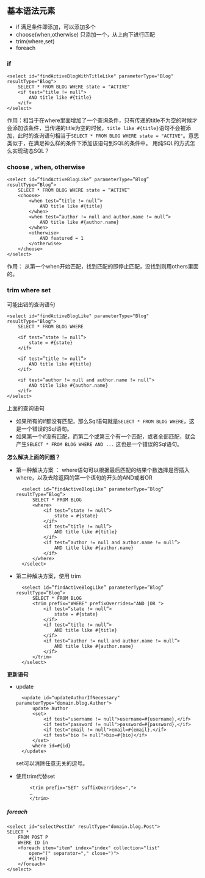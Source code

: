 ## 基本语法元素  

* if     满足条件即添加，可以添加多个
* choose(when,otherwise)    只添加一个，从上向下进行匹配
* trim(where,set)
* foreach

### if  

	<select id="findActiveBlogWithTitleLike" parameterType="Blog" resultType="Blog">
		SELECT * FROM BLOG WHERE state = "ACTIVE"
		<if test="title != null">
			AND title like #{title}
		</if>
	</select>
作用：相当于在where里面增加了一个查询条件，只有传递的title不为空的时候才会添加该条件，当传递的title为空的时候，`title like #{title}`语句不会被添加，此时的查询语句相当于`SELECT * FROM BLOG WHERE state = "ACTIVE"`。意思类似于，在满足神么样的条件下添加该语句到SQL的条件中。
用纯SQL的方式怎么实现动态SQL？
### choose , when, otherwise

	<select id=”findActiveBlogLike” parameterType=”Blog” resultType=”Blog”>
		SELECT * FROM BLOG WHERE state = “ACTIVE‟
		<choose>
			<when test=”title != null”>
				AND title like #{title}
			</when>
			<when test=”author != null and author.name != null”>
				AND title like #{author.name}
			</when>
			<otherwise>
				AND featured = 1
			</otherwise>
		</choose>
	</select>

作用： 从第一个when开始匹配，找到匹配的即停止匹配，没找到则用others里面的。

### trim where set

可能出错的查询语句

	<select id="findActiveBlogLike" parameterType="Blog" resultType="Blog"> 
		SELECT * FROM BLOG WHERE

		<if test=”state != null”>
			state = #{state}
		</if>

		<if test=”title != null”>
			AND title like #{title}
		</if>

		<if test=”author != null and author.name != null”>
			AND title like #{author.name}
		</if>
	</select>
上面的查询语句  


 * 如果所有的if都没有匹配，那么Sql语句就是`SELECT * FROM BLOG WHERE`，这是一个错误的Sql语句。
 * 如果第一个if没有匹配，而第二个或第三个有一个匹配，或者全部匹配，就会产生`SELECT * FROM BLOG WHERE AND ...` 这也是一个错误的Sql语句。

**怎么解决上面的问题？**

* 第一种解决方案 ： where语句可以根据最后匹配的结果个数选择是否插入where，以及去除返回的第一个语句的开头的AND或者OR

		<select id=”findActiveBlogLike” parameterType=”Blog” resultType=”Blog”>
			SELECT * FROM BLOG
			<where>
				<if test=”state != null”>
					state = #{state}
				</if>
				<if test=”title != null”>
					AND title like #{title}
				</if>
				<if test=”author != null and author.name != null”>
					AND title like #{author.name}
				</if>
			</where>
		</select>
* 第二种解决方案，使用 trim

		<select id=”findActiveBlogLike” parameterType=”Blog” resultType=”Blog”>
			SELECT * FROM BLOG
			<trim prefix="WHERE" prefixOverrides="AND |OR ">
				<if test=”state != null”>
					state = #{state}
				</if>
				<if test=”title != null”>
					AND title like #{title}
				</if>
				<if test=”author != null and author.name != null”>
					AND title like #{author.name}
				</if>
			</trim>
		</select>

**更新语句**

* update

		<update id="updateAuthorIfNecessary" parameterType="domain.blog.Author"> 
			update Author
			<set>
				<if test="username != null">username=#{username},</if>
				<if test="password != null">password=#{password},</if>
				<if test="email != null">email=#{email},</if>
				<if test="bio != null">bio=#{bio}</if>
			</set>
			where id=#{id}
		</update>

    set可以消除任意无关的逗号。
 * 使用trim代替set

			<trim prefix="SET" suffixOverrides=",">
			…
			</trim>

##### foreach

	<select id="selectPostIn" resultType="domain.blog.Post">
	SELECT *
		FROM POST P
		WHERE ID in
		<foreach item="item" index="index" collection="list"
			open="(" separator="," close=")">
			#{item}
		</foreach>
	</select>



